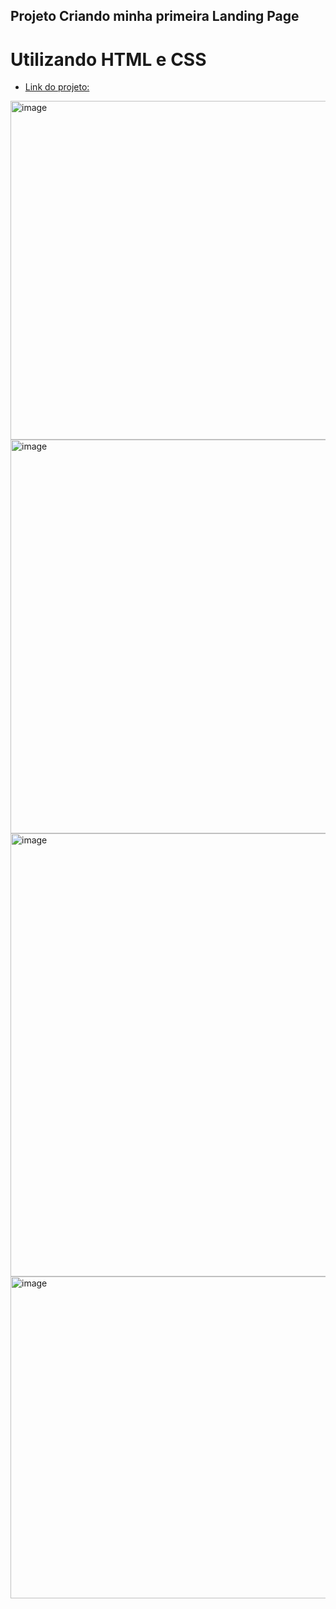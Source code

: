 ## Projeto Criando minha primeira Landing Page
# Utilizando HTML e CSS

- [Link do projeto:](https://sandrasdesign.github.io/Criando-sua-Primeira-Landing-Page-com-HTML-e-CSS/)


<img width="542" alt="image" src="https://github.com/SandraSDesign/Criando-sua-Primeira-Landing-Page-com-HTML-e-CSS/assets/139817366/9ed65c8e-c51e-4c04-95ba-54f59d444660">
<img width="630" alt="image" src="https://github.com/SandraSDesign/Criando-sua-Primeira-Landing-Page-com-HTML-e-CSS/assets/139817366/21c5d0c1-471d-486c-9d1d-d2b5fe987910">
<img width="709" alt="image" src="https://github.com/SandraSDesign/Criando-sua-Primeira-Landing-Page-com-HTML-e-CSS/assets/139817366/5154a248-900b-46a8-98f3-06eac17c70fd">
<img width="515" alt="image" src="https://github.com/SandraSDesign/Criando-sua-Primeira-Landing-Page-com-HTML-e-CSS/assets/139817366/e45313de-ab8e-428f-83ef-b3cfef9dad27">

